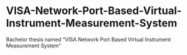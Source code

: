 # VISA-Network-Port-Based-Virtual-Instrument-Measurement-System
Bachelor thesis named “VISA Network Port Based Virtual Instrument Measurement System”
